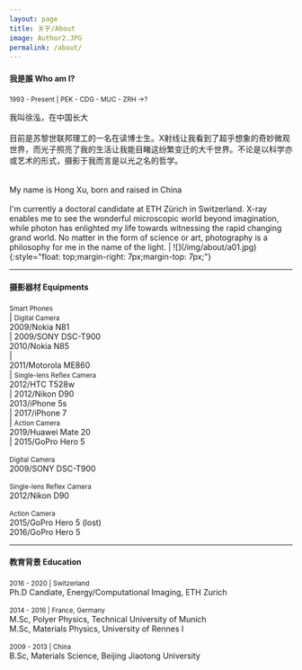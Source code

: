 ```yaml
---
layout: page
title: 关于/About
image: Author2.JPG
permalink: /about/
---
```


#### 我是誰 Who am I? 
<small>1993 - Present | PEK - CDG - MUC - ZRH ->? </small>
<p style='text-align: justify;'></p>
我叫徐泓，在中国长大<br><br>目前是苏黎世联邦理工的一名在读博士生。X射线让我看到了超乎想象的奇妙微观世界，而光子照亮了我的生活让我能目睹这纷繁变迁的大千世界。不论是以科学亦或艺术的形式，摄影于我而言是以光之名的哲学。<br><br><br>My name is Hong Xu, born and raised in China<br><br> I'm currently a doctoral candidate at ETH Zürich in Switzerland. X-ray enables me to see the wonderful microscopic world beyond imagination, while photon has enlighted my life towards witnessing the rapid changing grand world. No matter in the form of science or art, photography is a philosophy for me in the name of the light. | ![](/img/about/a01.jpg){:style="float: top;margin-right: 7px;margin-top: 7px;"}


---

#### 摄影器材 Equipments
<small>Smart Phones </small><br> | <small>Digital Camera</small><br>
2009/Nokia N81<br> | 2009/SONY DSC-T900<br>
2010/Nokia N85<br> |  
2011/Motorola ME860<br> | <small>Single-lens Reflex Camera</small><br>
2012/HTC T528w<br> | 2012/Nikon D90<br>
2013/iPhone 5s<br> | 
2017/iPhone 7<br> | <small>Action Camera </small><br>
2019/Huawei Mate 20<br> | 2015/GoPro Hero 5<br>

<small>Digital Camera</small><br>
2009/SONY DSC-T900<br>

<small>Single-lens Reflex Camera</small><br>
2012/Nikon D90<br>

<small>Action Camera </small><br>
2015/GoPro Hero 5 (lost)<br>
2016/GoPro Hero 5<br>

---

#### 教育背景 Education
<small>2016 - 2020 | Switzerland </small><br>
Ph.D Candiate, Energy/Computational Imaging, ETH Zurich<br>

<small>2014 - 2016 | France, Germany </small><br>
M.Sc, Polyer Physics, Technical University of Munich<br>
M.Sc, Materials Physics, University of Rennes I<br>

<small>2009 - 2013 | China </small><br>
B.Sc, Materials Science, Beijing Jiaotong University<br>
